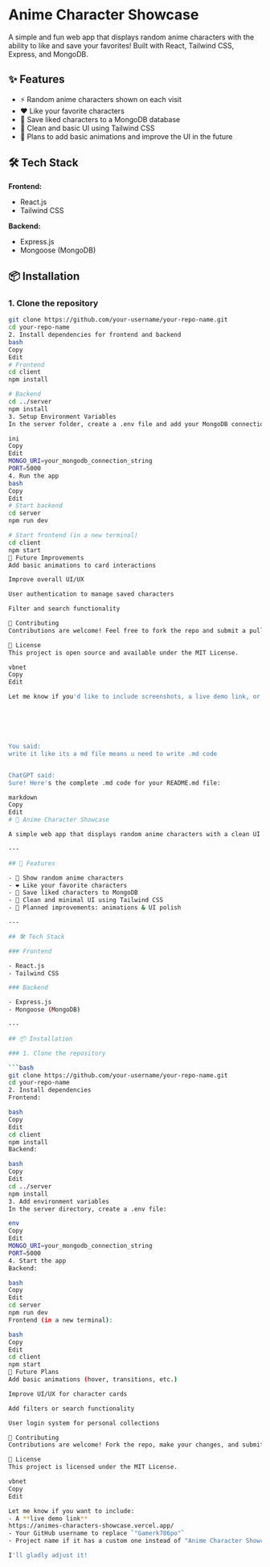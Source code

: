 # Anime Character Showcase

A simple and fun web app that displays random anime characters with the ability to like and save your favorites! Built with React, Tailwind CSS, Express, and MongoDB.

## ✨ Features

- ⚡ Random anime characters shown on each visit
- ❤️ Like your favorite characters
- 💾 Save liked characters to a MongoDB database
- 🎨 Clean and basic UI using Tailwind CSS
- 🚀 Plans to add basic animations and improve the UI in the future

## 🛠 Tech Stack

**Frontend:**
- React.js
- Tailwind CSS

**Backend:**
- Express.js
- Mongoose (MongoDB)

## 📦 Installation

### 1. Clone the repository

```bash
git clone https://github.com/your-username/your-repo-name.git
cd your-repo-name
2. Install dependencies for frontend and backend
bash
Copy
Edit
# Frontend
cd client
npm install

# Backend
cd ../server
npm install
3. Setup Environment Variables
In the server folder, create a .env file and add your MongoDB connection string:

ini
Copy
Edit
MONGO_URI=your_mongodb_connection_string
PORT=5000
4. Run the app
bash
Copy
Edit
# Start backend
cd server
npm run dev

# Start frontend (in a new terminal)
cd client
npm start
🧪 Future Improvements
Add basic animations to card interactions

Improve overall UI/UX

User authentication to manage saved characters

Filter and search functionality

🤝 Contributing
Contributions are welcome! Feel free to fork the repo and submit a pull request.

📄 License
This project is open source and available under the MIT License.

vbnet
Copy
Edit

Let me know if you'd like to include screenshots, a live demo link, or your GitHub profile for credits, and I’ll add those too!






You said:
write it like its a md file means u need to write .md code


ChatGPT said:
Sure! Here's the complete .md code for your README.md file:

markdown
Copy
Edit
# 🧩 Anime Character Showcase

A simple web app that displays random anime characters with a clean UI. Users can like characters and save them to a MongoDB database. Built using React, Tailwind CSS, Express, and Mongoose.

---

## 🚀 Features

- 🎴 Show random anime characters
- ❤️ Like your favorite characters
- 💾 Save liked characters to MongoDB
- 🧼 Clean and minimal UI using Tailwind CSS
- 📌 Planned improvements: animations & UI polish

---

## 🛠️ Tech Stack

### Frontend

- React.js
- Tailwind CSS

### Backend

- Express.js
- Mongoose (MongoDB)

---

## 📦 Installation

### 1. Clone the repository

```bash
git clone https://github.com/your-username/your-repo-name.git
cd your-repo-name
2. Install dependencies
Frontend:

bash
Copy
Edit
cd client
npm install
Backend:

bash
Copy
Edit
cd ../server
npm install
3. Add environment variables
In the server directory, create a .env file:

env
Copy
Edit
MONGO_URI=your_mongodb_connection_string
PORT=5000
4. Start the app
Backend:

bash
Copy
Edit
cd server
npm run dev
Frontend (in a new terminal):

bash
Copy
Edit
cd client
npm start
🌱 Future Plans
Add basic animations (hover, transitions, etc.)

Improve UI/UX for character cards

Add filters or search functionality

User login system for personal collections

🤝 Contributing
Contributions are welcome! Fork the repo, make your changes, and submit a pull request.

📜 License
This project is licensed under the MIT License.

vbnet
Copy
Edit

Let me know if you want to include:
- A **live demo link**
https://animes-characters-showcase.vercel.app/
- Your GitHub username to replace `"Gamerk786po"`
- Project name if it has a custom one instead of "Anime Character Showcase"

I'll gladly adjust it!
